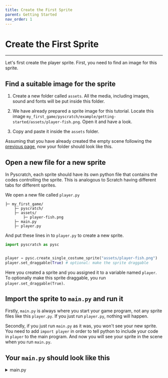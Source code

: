 ```yaml
---
title: Create the First Sprite
parent: Getting Started
nav_order: 1
---
```

# Create the First Sprite
---
Let's first create the player sprite. First, you need to find an image for this sprite. 

## Find a suitable image for the sprite
1. Create a new folder called `assets`. All the media, including images, sound and fonts will be put inside this folder. 

2. We have already prepared a sprite image for this tutorial. Locate this image `my_first_game/pyscratch/example/getting-started/assets/player-fish.png`. Open it and have a look.

3. Copy and paste it inside the `assets` folder. 

Assuming that you have already created the empty scene following the [previous page](index), now your folder should look like this. 

## Open a new file for a new sprite
In Pyscratch, each sprite should have its own python file that contains the codes controlling the sprite. This is analogous to Scratch having different tabs for different sprites. 

We open a new file called `player.py`
```
├─ my_first_game/
    ├─ pyscratch/
    ├─ assets/
        ├─ player-fish.png
    ├─ main.py
    ├─ player.py
```

And put these lines in to `player.py` to create a new sprite.

```python
import pyscratch as pysc


player = pysc.create_single_costume_sprite("assets/player-fish.png")
player.set_draggable(True) # optional: make the sprite draggable
```

Here you created a sprite and you assigned it to a variable named `player`. To optionally make this sprite draggable, you run `player.set_draggable(True)`. 


## Import the sprite to `main.py` and run it
Firstly, `main.py` is always where you start your game program, not any sprite files like this `player.py`. If you just run `player.py`, nothing will happen. 

Secondly, if you just run `main.py` as it was, you won't see your new sprite. You need to add `import player` in order to tell python to include your code in `player` to the main program. And now you will see your sprite in the scene when you run `main.py`.


## Your `main.py` should look like this
<details markdown="block">
  <summary>
    main.py
  </summary>

```python
import pyscratch as pysc
import player

# start the game
screen_height = 720
screen_width = 1280
framerate = 60

pysc.game.update_screen_mode((screen_width, screen_height))
pysc.game.start(framerate)
```

</details>